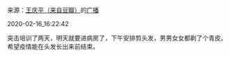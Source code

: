 来源：[王庆平（来自豆瓣）](https://www.douban.com/people/71831647/)的[广播](https://www.douban.com/people/71831647/status/2814930871/)


2020-02-16_16:22:42


突击培训了两天，明天就要进病房了，下午安排剪头发，男男女女都剃了个青皮。希望疫情能在头发长出来前结束。
